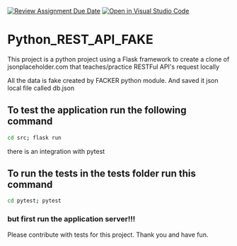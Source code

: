 [![Review Assignment Due Date](https://classroom.github.com/assets/deadline-readme-button-22041afd0340ce965d47ae6ef1cefeee28c7c493a6346c4f15d667ab976d596c.svg)](https://classroom.github.com/a/M_2hblNR)
[![Open in Visual Studio Code](https://classroom.github.com/assets/open-in-vscode-2e0aaae1b6195c2367325f4f02e2d04e9abb55f0b24a779b69b11b9e10269abc.svg)](https://classroom.github.com/online_ide?assignment_repo_id=17590787&assignment_repo_type=AssignmentRepo)
# Python_REST_API_FAKE

This project is a python project
using a Flask framework to create a clone of jsonplaceholder.com
that teaches/practice RESTFul API's request locally

All the data is fake created by FACKER python module.
And saved it json local file called db.json


## To test the application run the following command


```bash
cd src; flask run
```

there is an integration with pytest

## To run the tests in the tests folder run this command

```bash
cd pytest; pytest
```

### but first run the application server!!!



Please contribute with tests for this project.
Thank you and have fun.